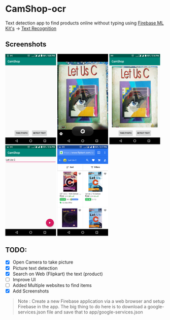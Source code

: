 # CamShop-ocr
Text detection app to find products online without typing using [Firebase ML Kit's](https://developers.google.com/ml-kit/)
-> [Text Recognition](https://firebase.google.com/docs/ml-kit/recognize-text)

## Screenshots
<img src="/images/1.png" width ="160"/> <img src="/images/2.png" width ="160"/> <img src="/images/3.png" width ="160"/> <img src="/images/4.png" width ="160"/> <img src="/images/5.png" width ="160"/>

## TODO:
- [x] Open Camera to take picture
- [x] Picture text detection 
- [x] Search on Web (Flipkart) the text (product)
- [ ] Improve UI
- [ ] Added Multiple websites to find items
- [x] Add Screenshots

> Note : Create a new Firebase application via a web browser and setup Firebase in the app. 
The big thing to do here is to download a google-services.json file and save that to app/google-services.json

